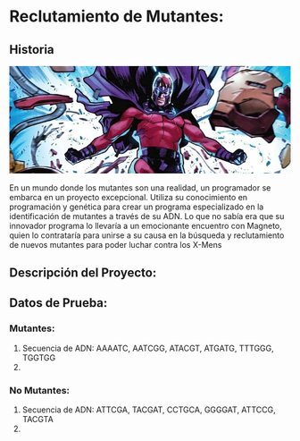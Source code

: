 # Reclutamiento de Mutantes: 
## Historia
![Imagen Ilustrativa de Magneto reclutando](/images/magneto.jpg)

En un mundo donde los mutantes son una realidad, un programador se embarca en un proyecto excepcional. Utiliza su conocimiento en programación y genética para crear un programa especializado en la identificación de mutantes a través de su ADN. Lo que no sabía era que su innovador programa lo llevaría a un emocionante encuentro con Magneto, quien lo contrataría para unirse a su causa en la búsqueda y reclutamiento de nuevos mutantes para poder luchar contra los X-Mens

## Descripción del Proyecto:

## Datos de Prueba:
### Mutantes:
1. Secuencia de ADN: AAAATC, AATCGG, ATACGT, ATGATG, TTTGGG, TGGTGG
2. 
### No Mutantes:
1. Secuencia de ADN: ATTCGA, TACGAT, CCTGCA, GGGGAT, ATTCCG, TACGTA
2. 
